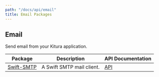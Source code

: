 ```yaml
---
path: "/docs/api/email"
title: Email Packages
---
```


 ## Email

 Send email from your Kitura application.

 | Package      | Description | API Documentation |
 | ----------- | ----------- | ------- |
 | [Swift-SMTP](https://github.com/Kitura/Swift-SMTP)      | A Swift SMTP mail client.  | [API](https://ibm-swift.github.io/Swift-SMTP/) |